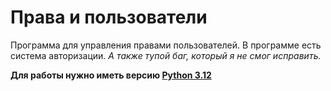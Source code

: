# Права и пользователи

Программа для управления правами пользователей. В программе есть система авторизации. *А также тупой баг, который я не смог исправить.*

__Для работы нужно иметь версию [Python 3.12](https://www.python.org/downloads/release/python-3120/)__

